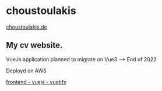 # choustoulakis

[choustoulakis.de](https://choustoulakis.de)

## My cv website.
VueJs application planned to migrate on Vue3 --> End of 2022

Deployd on AWS

[frontend - vuejs - vuetify](https://github.com/NikosChou/choustoulakis)
